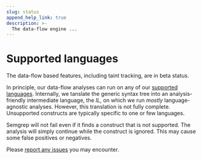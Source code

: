 ```yaml
---
slug: status
append_help_link: true
description: >-
  The data-flow engine ...
---
```


# Supported languages

The data-flow based features, including taint tracking, are in beta status.

In principle, our data-flow analyses can run on any of our [supported languages](../../status.md). Internally, we tanslate the generic syntax tree into an analysis-friendly intermediate language, the _IL_, on which we run _mostly_ language-agnostic analyses. However, this translation is not fully complete. Unsupported constructs are typically specific to one or few languages.

Semgrep will not fail even if it finds a construct that is not supported. The analysis will simply continue while the construct is ignored. This may cause some false positives or negatives.

Please [report any issues](https://github.com/returntocorp/semgrep/issues/new/choose) you may encounter.